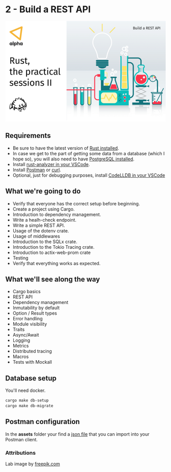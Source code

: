 # 2 - Build a REST API

![rust_practical_sessions_02](assets/rust_practical_sessions_2.png)

## Requirements

- Be sure to have the latest version of [Rust installed](https://www.rust-lang.org/tools/install).
- In case we get to the part of getting some data from a database (which I hope so), you will also need to have [PostgreSQL installed](https://www.postgresql.org/download/).
- Install [rust-analyzer in your VSCode](https://marketplace.visualstudio.com/items?itemName=matklad.rust-analyzer).
- Install [Postman](https://www.postman.com/) or [curl](https://curl.haxx.se/download.html).
- Optional, just for debugging purposes, install [CodeLLDB in your VSCode](https://marketplace.visualstudio.com/items?itemName=vadimcn.vscode-lldb)

## What we're going to do

- Verify that everyone has the correct setup before beginning.
- Create a project using Cargo.
- Introduction to dependency management.
- Write a healh-check endpoint.
- Write a simple REST API.
- Usage of the dotenv crate.
- Usage of middlewares
- Introduction to the SQLx crate.
- Introduction to the Tokio Tracing crate.
- Introduction to actix-web-prom crate
- Testing
- Verify that everything works as expected.

## What we'll see along the way

- Cargo basics
- REST API
- Dependency management
- Inmutability by default
- Option / Result types
- Error handling
- Module visibility
- Traits
- Async/Await
- Logging
- Metrics
- Distributed tracing
- Macros
- Tests with Mockall

## Database setup

You'll need docker.

```sh
cargo make db-setup
cargo make db-migrate
```

## Postman configuration

In the **assets** folder your find a [json file](/02-rest-api/assets/postman.json) that you can import into your Postman client.

### Attributions

Lab image by [freepik.com](https://www.freepik.com/free-photos-vectors/background)

